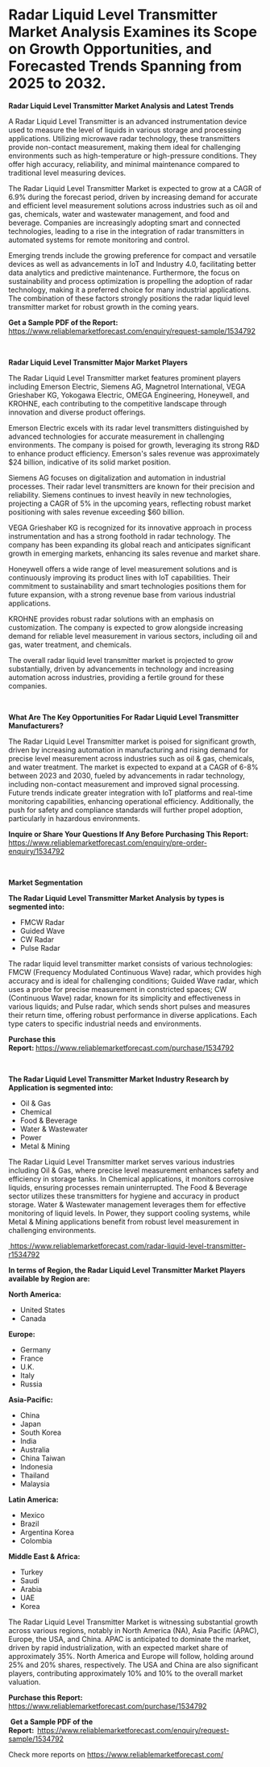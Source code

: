 <p><h1>Radar Liquid Level Transmitter Market Analysis Examines its Scope on Growth Opportunities, and Forecasted Trends Spanning from 2025 to 2032.</h1></p><p><strong>Radar Liquid Level Transmitter Market Analysis and Latest Trends</strong></p>
<p><p>A Radar Liquid Level Transmitter is an advanced instrumentation device used to measure the level of liquids in various storage and processing applications. Utilizing microwave radar technology, these transmitters provide non-contact measurement, making them ideal for challenging environments such as high-temperature or high-pressure conditions. They offer high accuracy, reliability, and minimal maintenance compared to traditional level measuring devices.</p><p>The Radar Liquid Level Transmitter Market is expected to grow at a CAGR of 6.9% during the forecast period, driven by increasing demand for accurate and efficient level measurement solutions across industries such as oil and gas, chemicals, water and wastewater management, and food and beverage. Companies are increasingly adopting smart and connected technologies, leading to a rise in the integration of radar transmitters in automated systems for remote monitoring and control.</p><p>Emerging trends include the growing preference for compact and versatile devices as well as advancements in IoT and Industry 4.0, facilitating better data analytics and predictive maintenance. Furthermore, the focus on sustainability and process optimization is propelling the adoption of radar technology, making it a preferred choice for many industrial applications. The combination of these factors strongly positions the radar liquid level transmitter market for robust growth in the coming years.</p></p>
<p><strong>Get a Sample PDF of the Report:&nbsp;</strong> <a href="https://www.reliablemarketforecast.com/enquiry/request-sample/1534792?utm_campaign=2317&utm_medium=2&utm_source=Github&utm_content=ia&utm_term=17022025&utm_id=radar-liquid-level-transmitter">https://www.reliablemarketforecast.com/enquiry/request-sample/1534792</a></p>
<p>&nbsp;</p>
<p><strong>Radar Liquid Level Transmitter Major Market Players</strong></p>
<p><p>The Radar Liquid Level Transmitter market features prominent players including Emerson Electric, Siemens AG, Magnetrol International, VEGA Grieshaber KG, Yokogawa Electric, OMEGA Engineering, Honeywell, and KROHNE, each contributing to the competitive landscape through innovation and diverse product offerings.</p><p>Emerson Electric excels with its radar level transmitters distinguished by advanced technologies for accurate measurement in challenging environments. The company is poised for growth, leveraging its strong R&D to enhance product efficiency. Emerson's sales revenue was approximately $24 billion, indicative of its solid market position.</p><p>Siemens AG focuses on digitalization and automation in industrial processes. Their radar level transmitters are known for their precision and reliability. Siemens continues to invest heavily in new technologies, projecting a CAGR of 5% in the upcoming years, reflecting robust market positioning with sales revenue exceeding $60 billion.</p><p>VEGA Grieshaber KG is recognized for its innovative approach in process instrumentation and has a strong foothold in radar technology. The company has been expanding its global reach and anticipates significant growth in emerging markets, enhancing its sales revenue and market share.</p><p>Honeywell offers a wide range of level measurement solutions and is continuously improving its product lines with IoT capabilities. Their commitment to sustainability and smart technologies positions them for future expansion, with a strong revenue base from various industrial applications.</p><p>KROHNE provides robust radar solutions with an emphasis on customization. The company is expected to grow alongside increasing demand for reliable level measurement in various sectors, including oil and gas, water treatment, and chemicals.</p><p>The overall radar liquid level transmitter market is projected to grow substantially, driven by advancements in technology and increasing automation across industries, providing a fertile ground for these companies.</p></p>
<p>&nbsp;</p>
<p><strong>What Are The Key Opportunities For Radar Liquid Level Transmitter Manufacturers?</strong></p>
<p><p>The Radar Liquid Level Transmitter market is poised for significant growth, driven by increasing automation in manufacturing and rising demand for precise level measurement across industries such as oil & gas, chemicals, and water treatment. The market is expected to expand at a CAGR of 6-8% between 2023 and 2030, fueled by advancements in radar technology, including non-contact measurement and improved signal processing. Future trends indicate greater integration with IoT platforms and real-time monitoring capabilities, enhancing operational efficiency. Additionally, the push for safety and compliance standards will further propel adoption, particularly in hazardous environments.</p></p>
<p><strong>Inquire or Share Your Questions If Any Before Purchasing This Report:</strong> <a href="https://www.reliablemarketforecast.com/enquiry/pre-order-enquiry/1534792?utm_campaign=2317&utm_medium=2&utm_source=Github&utm_content=ia&utm_term=17022025&utm_id=radar-liquid-level-transmitter">https://www.reliablemarketforecast.com/enquiry/pre-order-enquiry/1534792</a></p>
<p>&nbsp;</p>
<p><strong>Market Segmentation</strong></p>
<p><strong>The Radar Liquid Level Transmitter Market Analysis by types is segmented into:</strong></p>
<p><ul><li>FMCW Radar</li><li>Guided Wave</li><li>CW Radar</li><li>Pulse Radar</li></ul></p>
<p><p>The radar liquid level transmitter market consists of various technologies: FMCW (Frequency Modulated Continuous Wave) radar, which provides high accuracy and is ideal for challenging conditions; Guided Wave radar, which uses a probe for precise measurement in constricted spaces; CW (Continuous Wave) radar, known for its simplicity and effectiveness in various liquids; and Pulse radar, which sends short pulses and measures their return time, offering robust performance in diverse applications. Each type caters to specific industrial needs and environments.</p></p>
<p><strong>Purchase this Report:&nbsp;</strong><a href="https://www.reliablemarketforecast.com/purchase/1534792?utm_campaign=2317&utm_medium=2&utm_source=Github&utm_content=ia&utm_term=17022025&utm_id=radar-liquid-level-transmitter">https://www.reliablemarketforecast.com/purchase/1534792</a></p>
<p>&nbsp;</p>
<p><strong>The Radar Liquid Level Transmitter Market Industry Research by Application is segmented into:</strong></p>
<p><ul><li>Oil & Gas</li><li>Chemical</li><li>Food & Beverage</li><li>Water & Wastewater</li><li>Power</li><li>Metal & Mining</li></ul></p>
<p><p>The Radar Liquid Level Transmitter market serves various industries including Oil & Gas, where precise level measurement enhances safety and efficiency in storage tanks. In Chemical applications, it monitors corrosive liquids, ensuring processes remain uninterrupted. The Food & Beverage sector utilizes these transmitters for hygiene and accuracy in product storage. Water & Wastewater management leverages them for effective monitoring of liquid levels. In Power, they support cooling systems, while Metal & Mining applications benefit from robust level measurement in challenging environments.</p></p>
<p><a href="https://www.reliablemarketforecast.com/radar-liquid-level-transmitter-r1534792?utm_campaign=2317&utm_medium=2&utm_source=Github&utm_content=ia&utm_term=17022025&utm_id=radar-liquid-level-transmitter">&nbsp;https://www.reliablemarketforecast.com/radar-liquid-level-transmitter-r1534792</a></p>
<p><strong>In terms of Region, the Radar Liquid Level Transmitter Market Players available by Region are:</strong></p>
<p>
    <p> <strong> North America: </strong>
        <ul>
            <li>United States</li>
            <li>Canada</li>
        </ul>
        </p> 
    <p> <strong> Europe: </strong>
        <ul>
            <li>Germany</li>
            <li>France</li>
            <li>U.K.</li>
            <li>Italy</li>
            <li>Russia</li>
        </ul>
        </p> 
    <p> <strong> Asia-Pacific: </strong>
        <ul>
            <li>China</li>
            <li>Japan</li>
            <li>South Korea</li>
            <li>India</li>
            <li>Australia</li>
            <li>China Taiwan</li>
            <li>Indonesia</li>
            <li>Thailand</li>
            <li>Malaysia</li>
        </ul>
        </p> 
    <p> <strong> Latin America: </strong>
        <ul>
            <li>Mexico</li>
            <li>Brazil</li>
            <li>Argentina Korea</li>
            <li>Colombia</li>
        </ul>
        </p> 
    <p> <strong> Middle East & Africa: </strong>
        <ul>
            <li>Turkey</li>
            <li>Saudi</li>
            <li>Arabia</li>
            <li>UAE</li>
            <li>Korea</li>
        </ul>
    </p>
    </p>
<p><p>The Radar Liquid Level Transmitter Market is witnessing substantial growth across various regions, notably in North America (NA), Asia Pacific (APAC), Europe, the USA, and China. APAC is anticipated to dominate the market, driven by rapid industrialization, with an expected market share of approximately 35%. North America and Europe will follow, holding around 25% and 20% shares, respectively. The USA and China are also significant players, contributing approximately 10% and 10% to the overall market valuation.</p></p>
<p><strong>Purchase this Report: </strong><a href="https://www.reliablemarketforecast.com/purchase/1534792?utm_campaign=2317&utm_medium=2&utm_source=Github&utm_content=ia&utm_term=17022025&utm_id=radar-liquid-level-transmitter">https://www.reliablemarketforecast.com/purchase/1534792</a></p>
<p>&nbsp;<strong>Get a Sample PDF of the Report:&nbsp;&nbsp;</strong><a href="https://www.reliablemarketforecast.com/enquiry/request-sample/1534792?utm_campaign=2317&utm_medium=2&utm_source=Github&utm_content=ia&utm_term=17022025&utm_id=radar-liquid-level-transmitter">https://www.reliablemarketforecast.com/enquiry/request-sample/1534792</a></p>
<p><strong></strong></p>
<p>Check more reports on <a href="https://www.reliablemarketforecast.com/?utm_campaign=2317&utm_medium=2&utm_source=Github&utm_content=ia&utm_term=17022025&utm_id=radar-liquid-level-transmitter">https://www.reliablemarketforecast.com/</a></p>